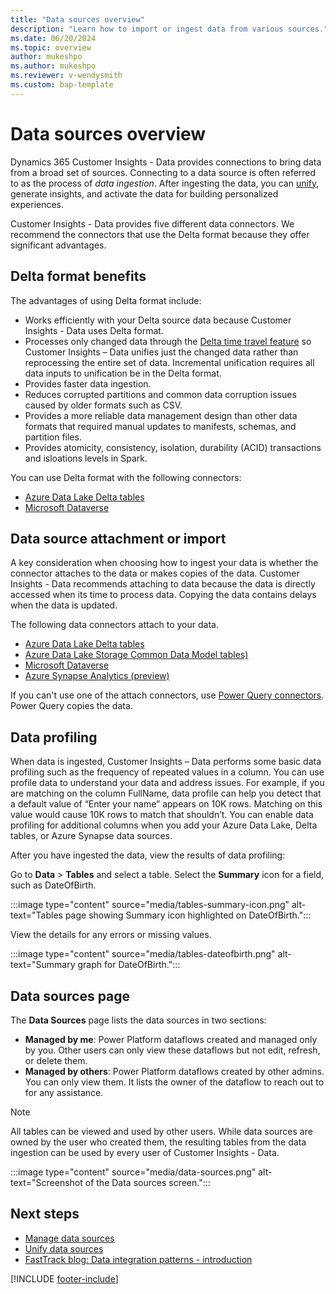 ```yaml
---
title: "Data sources overview"
description: "Learn how to import or ingest data from various sources."
ms.date: 06/20/2024
ms.topic: overview
author: mukeshpo
ms.author: mukeshpo
ms.reviewer: v-wendysmith
ms.custom: bap-template
---
```


# Data sources overview

Dynamics 365 Customer Insights - Data provides connections to bring data from a broad set of sources. Connecting to a data source is often referred to as the process of *data ingestion*. After ingesting the data, you can [unify](data-unification.md), generate insights, and activate the data for building personalized experiences.

Customer Insights - Data provides five different data connectors. We recommend the connectors that use the Delta format because they offer significant advantages.

## Delta format benefits

The advantages of using Delta format include:

- Works efficiently with your Delta source data because Customer Insights - Data uses Delta format.
- Processes only changed data through the [Delta time travel feature](connect-delta-lake.md#delta-lake-time-travel-and-data-refreshes) so Customer Insights – Data unifies just the changed data rather than reprocessing the entire set of data. Incremental unification requires all data inputs to unification be in the Delta format.
- Provides faster data ingestion.
- Reduces corrupted partitions and common data corruption issues caused by older formats such as CSV.
- Provides a more reliable data management design than other data formats that required manual updates to manifests, schemas, and partition files.
- Provides atomicity, consistency, isolation, durability (ACID) transactions and isloations levels in Spark.

You can use Delta format with the following connectors:

- [Azure Data Lake Delta tables](connect-delta-lake.md)
- [Microsoft Dataverse](connect-dataverse.md)

## Data source attachment or import

A key consideration when choosing how to ingest your data is whether the connector attaches to the data or makes copies of the data. Customer Insights - Data recommends attaching to data because the data is directly accessed when its time to process data. Copying the data contains delays when the data is updated.

The following data connectors attach to your data.

- [Azure Data Lake Delta tables](connect-delta-lake.md)
- [Azure Data Lake Storage Common Data Model tables)](connect-common-data-model.md)
- [Microsoft Dataverse](connect-dataverse.md)
- [Azure Synapse Analytics (preview)](connect-synapse.md)

If you can't use one of the attach connectors, use [Power Query connectors](connect-power-query.md). Power Query copies the data.

## Data profiling

When data is ingested, Customer Insights – Data performs some basic data profiling such as the frequency of repeated values in a column. You can use profile data to understand your data and address issues.  For example, if you are matching on the column FullName, data profile can help you detect that a default value of “Enter your name” appears on 10K rows. Matching on this value would cause 10K rows to match that shouldn’t. You can enable data profiling for additional columns when you add your Azure Data Lake, Delta tables, or Azure Synapse data sources.

After you have ingested the data, view the results of data profiling:

Go to **Data** > **Tables** and select a table. Select the **Summary** icon for a field, such as DateOfBirth.

   :::image type="content" source="media/tables-summary-icon.png" alt-text="Tables page showing Summary icon highlighted on DateOfBirth.":::

View the details for any errors or missing values.

   :::image type="content" source="media/tables-dateofbirth.png" alt-text="Summary graph for DateOfBirth.":::

## Data sources page

The **Data Sources** page lists the data sources in two sections:

- **Managed by me**: Power Platform dataflows created and managed only by you. Other users can only view these dataflows but not edit, refresh, or delete them.
- **Managed by others**: Power Platform dataflows created by other admins. You can only view them. It lists the owner of the dataflow to reach out to for any assistance.

> [!NOTE]
> All tables can be viewed and used by other users. While data sources are owned by the user who created them, the resulting tables from the data ingestion can be used by every user of Customer Insights - Data.

:::image type="content" source="media/data-sources.png" alt-text="Screenshot of the Data sources screen.":::

## Next steps

- [Manage data sources](data-sources-manage.md)
- [Unify data sources](data-unification.md)
- [FastTrack blog: Data integration patterns - introduction](https://community.dynamics.com/blogs/post/?postid=f32d115e-d9cb-ee11-92bd-000d3a7e795a)

[!INCLUDE [footer-include](includes/footer-banner.md)]
